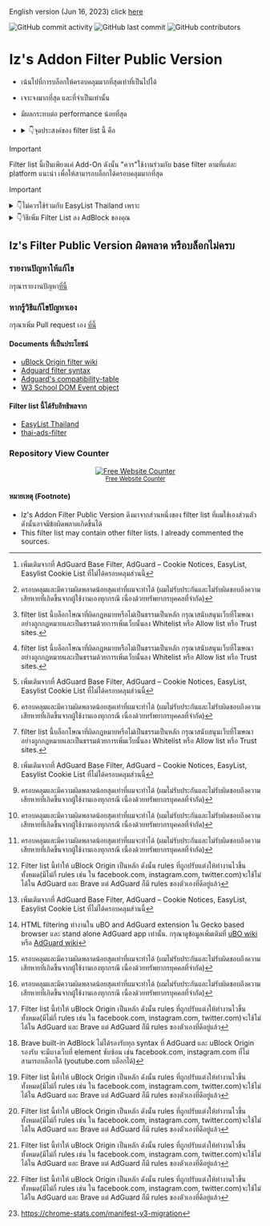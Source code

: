 English version (Jun 16, 2023) click  [here](https://github.com/Iz-zzzzz/IzFilter-Public/blob/main/README_Eng.md)

<img alt="GitHub commit activity" src="https://img.shields.io/github/commit-activity/m/Iz-zzzzz/IzFilter-Public"> <img alt="GitHub last commit" src="https://img.shields.io/github/last-commit/Iz-zzzzz/IzFilter-Public"> <img alt="GitHub contributors" src="https://img.shields.io/github/contributors/Iz-zzzzz/IzFilter-Public">

# Iz's Addon Filter Public Version

- เน้นไปที่การบล็อกให้ครอบคลุมมากที่สุดเท่าที่เป็นไปได้
- เจาะจงมากที่สุด และที่จำเป็นเท่านั้น
- มีผลกระทบต่อ performance น้อยที่สุด
- <details><summary>👇จุดประสงค์ของ filter list นี้ คือ</summary>

  - บล็อกโฆษณาทุกชนิด [^3][^6][^4]
    - script โฆษณา
    - โฆษณาประจำเว็บ (ไม่รวมถึงโฆษณาประจำเว็บที่ไม่ได้การสนับสนุนจากภายนอก)
    - โฆษณาประเภทรูป
    - โฆษณาประเภทข้อความ
    - โฆษณาประเภท video  (video ad)
    - โฆษณาประเภทเว็บพuัu
    - โฆษณาทั่วไป (generic ad)
    - advertisement network request
    - popup advertisement
    - popunder advertisement
    - notification advertisement
    - anti-adblock [^4]
    - โฆษณาประเภท frame
  - บล็อกสื่งต่างๆ ที่น่ารำคาญ หรือดึงดูดความสนใจ [^3][^6]
    - paywall ที่ไม่สมเหตุสมผล [^4]
    - cookie consent
      - cosmetics rule
      - cookie network request rule
    - ป้องกันการคลิกขวา
    - ป้องกันลากคลุมข้อความ
    - แก้ไข css ของบางเว็บที่ผิดพลาด (ไม่กระทบต่อการใช้งาน)
  - ความเป็นส่วนตัว [^3][^6]
    - analytics
    - telemetry
    - network request parameter ที่ไม่จำเป็น
    - script หรือ element ไม่จำเป็น (ไม่รวม back to top button)
  - บล็อกเว็บอันตราย เช่น spam ใน Facebook(เมื่อกดคลิกลิงก์ไปจะมีข้อความเตือน), ลิงก์ Phishing [^6]
    - เว็บอันตรายประเภท frame ที่แฝงภายในเว็บ
  - พยายามให้สามารถทำงานได้ดีที่สุด แม้ไม่ได้เปิดใช้งาน cosmetic filter [^6]
  - unblock rules ที่ไม่จำเป็นของ filter list อื่นๆ ทำให้ performance ดีขึ้น เช่น facebook.com, twitter.com, instagram.com, youtube.com เป็นต้น [^1] [^3]
  - พยายามใช้ HTML Filtering เมื่อใช้ได้ [^5] [^6]
  - สามารถใช้ร่วมกับ extension [Dark Reader](https://github.com/darkreader/darkreader) ได้ และช่วยแก้บาง element ที่ทำให้เป็น dark mode ไม่สำเร็จด้วย [^6]
  - หากเป็นชาวต่างชาติ(ไม่เข้าเว็บภาษาไทย) แล้วใช้ filter list นี้ จะได้ประโยชน์จากการ rule ที่เพิ่มเติมในเว็บ international และ unblock rules ที่ไม่จำเป็นของ filter list อื่นๆ
</details>

> [!IMPORTANT]
> Filter list นี้เป็นเพียงแค่ Add-On ดังนั้น "ควร"ใช้งานร่วมกับ base filter ตามที่แต่ละ platform แนะนำ เพื่อให้สามารถบล็อกได้ครอบคลุมมากที่สุด

> [!IMPORTANT]
> <details><summary>👇ไม่ควรใช้ร่วมกับ EasyList Thailand เพราะ </summary>
>
> 1. [EasyList Thailand](https://github.com/easylist-thailand/easylist-thailand) อาจไม่ได้มีการ maintenance บ่อยนัก ทำให้ filter ส่วนใหญ่ใช้ไม่ได้ หรือไม่ก็มีบางส่วนซ้อนทับกันกับ filter นี้ โดยไม่จำเป็น
> 2. จุดประสงค์หลักที่ต่างกันของ filter และทำเพื่อ platform ที่ต่างกัน (filter list นี้เน้นรองรับ uBO, AdGuard, Brave เป็นหลัก) จึงอาจทำให้ filter บางส่วนขัดแย้งกันหรือใช้ได้ไม่เต็มประสิทธิภาพ
> 3. filter list นี้ทำมาครอบคลุมกว่า [EasyList Thailand](https://github.com/easylist-thailand/easylist-thailand)

<details><summary>👇วิธีเพิ่ม Filter List ลง AdBlock ของคุณ
</summary>

- [AdGuard extension](https://adguard.com/en/adguard-browser-extension/overview.html) [^1]
  - กด[ที่นี่](https://subscribe.adblockplus.org/?location=https%3A%2F%2Fraw.githubusercontent.com%2FIz-zzzzz%2FIzFilter-Public%2Fmain%2FIz's%20Addon%20Filter%20Public%20Github.txt&title=Iz's%20Addon%20Filter%20Public%20Github) > กด Next > (ทำหรือไม่ก็ได้ มีผลเล็กน้อย) ติ๊กถูก Trusted > กด Subscribe
รอแก้บัค https://github.com/AdguardTeam/AdguardBrowserExtension/issues/2690, https://github.com/AdguardTeam/AdguardBrowserExtension/issues/2259, https://github.com/AdguardTeam/AdguardBrowserExtension/issues/2646
- [uBlock Origin extension](https://github.com/gorhill/uBlock)
  - กด[ที่นี่](https://subscribe.adblockplus.org/?location=https%3A%2F%2Fraw.githubusercontent.com%2FIz-zzzzz%2FIzFilter-Public%2Fmain%2FIz's%20Addon%20Filter%20Public%20Github.txt&title=Iz's%20Addon%20Filter%20Public%20Github) > กด Subscribe ที่มุมขวาบน
  - ถ้าเป็นไปได้ เพิ่ม `https://raw.githubusercontent.com/Iz-zzzzz` ลงใน trustedListPrefixes ด้วย [รายละเอียดเพิ่มเติม](https://github.com/gorhill/uBlock/wiki/Advanced-settings#trustedlistprefixes)
- Brave Browser (built-in AdBlock) [Windows, iOS, iPadOS, macOS, Android, Linux](https://brave.com/) [^2]
  - ไปที่การตั้งค่าของ Brave browser > Shields > Content filtering > ตรงหมวด Add custom filter lists > ให้ใส่ Url นี้ `https://raw.githubusercontent.com/Iz-zzzzz/IzFilter-Public/main/Iz's%20Addon%20Filter%20Public%20Github.txt` > กด Add
- AdGuard Application: [Windows](https://adguard.com/en/adguard-windows/overview.html) [^1], [Android app](https://adguard.com/en/adguard-android/overview.html) [^1], [iOS, iPadOS](https://apps.apple.com/us/app/adguard-adblock-privacy/id1047223162) [^1], [Mac](https://adguard.com/en/adguard-mac/overview.html) [^1]
  - ให้หาในหมวด Custom filter แล้วใส่ Url นี้ `https://raw.githubusercontent.com/Iz-zzzzz/IzFilter-Public/main/Iz's%20Addon%20Filter%20Public%20Github.txt` > ติ๊กถูก Trusted > กด Subscribe
- อื่นๆ
  - ให้หา menu ที่บอกถึง custom filter lists แล้วนำลิงก์ไปใส่ด้วยตัวเอง

> filter นี้ทำมาเพื่อรองรับ platform ด้านบนเป็นหลัก

> Chromium กำลังจะปิด Manifest V2 (API ที่ AdBlock ใช้) ในอนาคต แนะนำให้หลีกเลี่ยง Chromium-based adblock ไปใช้ [Brave](https://x.com/brave/status/1725622768262128006), Firefox, [Thorium](https://github.com/Alex313031/thorium/releases/tag/M126.0.6478.231) หรือ AdGuard Application แทน [^7]
</details>

## Iz's Filter Public Version ผิดพลาด หรือบล็อกไม่ครบ
### รายงานปัญหาให้แก้ไข
กรุณารายงานปัญหา[ที่นี้](https://github.com/Iz-zzzzz/IzFilter-Public/issues) 

### หากรู้วิธีแก้ไขปัญหาเอง

กรุณาเพิ่ม Pull request เอง [ที่นี้](https://github.com/Iz-zzzzz/IzFilter-Public/pulls)

#### Documents ที่เป็นประโยชน์
- [uBlock Origin filter wiki](https://github.com/gorhill/uBlock/wiki/Static-filter-syntax)
- [Adguard filter syntax](https://kb.adguard.com/en/general/how-to-create-your-own-ad-filters)
- [Adguard's compatibility-table](https://github.com/AdguardTeam/Scriptlets/blob/master/wiki/compatibility-table.md)
- [W3 School DOM Event object](https://www.w3schools.com/jsref/dom_obj_event.asp)

#### Filter list นี้ได้รับอิทธิพลจาก
- [EasyList Thailand](https://github.com/easylist-thailand/easylist-thailand)
- [thai-ads-filter](https://github.com/adblock-thai/thai-ads-filter)

### Repository View Counter
<div align='center'><a href='https://www.websitecounterfree.com'><img src='https://www.websitecounterfree.com/c.php?d=9&id=55347&s=4' border='0' alt='Free Website Counter'></a><br / ><small><a href='https://www.websitecounterfree.com' title="Free Website Counter">Free Website Counter</a></small></div>

#### หมายเหตุ (Footnote)
- Iz's Addon Filter Public Version ดึงมาจากส่วนหนึ่งของ filter list ที่ผมใช้เองส่วนตัว ดังนั้นอาจมีข้อผิดพลาดเกิดขึ้นได้
- This filter list may contain other filter lists. I already commented the sources.

[^1]: Filter list นี้ทำให้ uBlock Origin เป็นหลัก ดังนั้น rules ที่ถูกปรับแต่งให้ทำงานไวขึ้นทั้งหมด(มีไม่กี่ rules เช่น ใน facebook.com, instagram.com, twitter.com)จะใช้ไม่ได้ใน AdGuard และ Brave แต่ AdGuard ก็มี rules ของตัวเองที่ดีอยู่แล้ว

[^2]: Brave built-in AdBlock ไม่ได้รองรับทุก syntax ที่ AdGuard และ uBlock Origin รองรับ จะมีบางเว็บที่ element ซับซ้อน เช่น facebook.com, instagram.com ที่ไม่สามารถบล็อกได้ (youtube.com บล็อกได้)

[^3]: เพิ่มเติมจากที่ AdGuard Base Filter, AdGuard – Cookie Notices, EasyList, Easylist Cookie List ที่ไม่ได้ครอบคลุมส่วนนี้

[^4]: filter list นี้บล็อกโษณาที่ผิดกฏหมายหรือไม่เป็นธรรมเป็นหลัก กรุณาสนับสนุนเว็บที่โฆษณาอย่างถูกกฏหมายและเป็นธรรมด้วยการเพิ่มเว็บนั้นลง Whitelist หรือ Allow list หรือ Trust sites.

[^5]:  HTML filtering ทำงานใน uBO and AdGuard extension ใน Gecko based browser และ stand alone AdGuard app เท่านั้น. กรุณาดูข้อมูลเพิ่มเติมที่ [uBO wiki](https://github.com/gorhill/uBlock/wiki/Static-filter-syntax#html-filters) หรือ [AdGuard wiki](https://adguard.com/kb/general/ad-filtering/create-own-filters/#html-filtering-rules)

[^6]: ครอบคลุมและมีความผิดพลาดน้อยสุดเท่าที่ผมจะทำได้ (ผมไม่รับประกันและไม่รับผิดชอบถึงความเสียหายที่เกิดขึ้นจากผู้ใช้งานเองทุกกรณี เนื่องด้วยทรัพยากรบุคคลที่จำกัด)

[^7]: https://chrome-stats.com/manifest-v3-migration
